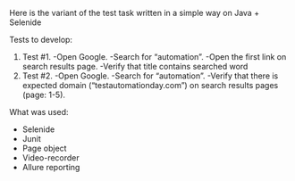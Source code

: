 Here is the variant of the test task written in a simple way on Java + Selenide

Tests to develop:
1. Test #1. 
-Open Google. 
-Search for “automation”. 
-Open the first link on search results page. 
-Verify that title contains searched word
2. Test #2. 
-Open Google. 
-Search for “automation”. 
-Verify that there is expected domain (“testautomationday.com”) on search results  pages (page: 1-5).

What was used:
- Selenide
- Junit
- Page object
- Video-recorder
- Allure reporting